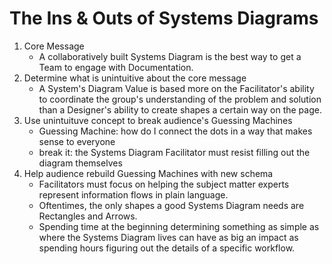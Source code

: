 # The Ins & Outs of Systems Diagrams
1. Core Message
    - A collaboratively built Systems Diagram is the best way to get a Team to engage with Documentation.
2. Determine what is unintuitive about the core message
    - A System's Diagram Value is based more on the Facilitator's ability to coordinate the group's understanding of the problem and solution than a Designer's ability to create shapes a certain way on the page. 
3. Use unintuituve concept to break audience's Guessing Machines
    - Guessing Machine: how do I connect the dots in a way that makes sense to everyone
    - break it: the Systems Diagram Facilitator must resist filling out the diagram themselves
4. Help audience rebuild Guessing Machines with new schema
    - Facilitators must focus on helping the subject matter experts represent information flows in plain language.
    - Oftentimes, the only shapes a good Systems Diagram needs are Rectangles and Arrows.
    - Spending time at the beginning determining something as simple as where the Systems Diagram lives can have as big an impact as spending hours figuring out the details of a specific workflow.

